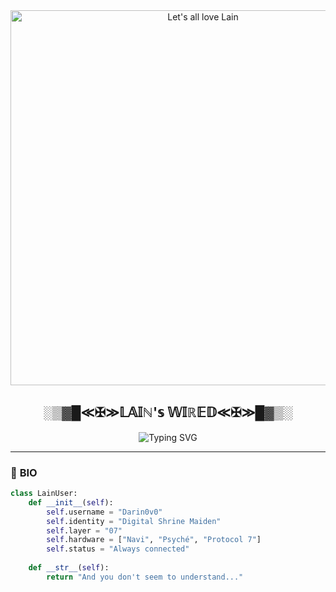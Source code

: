 <div align="center">
  <img src="https://i.imgur.com/Jx3mJ5E.gif" width="600" alt="Let's all love Lain">
  
  <!-- Glitch text -->
  <h2> 
    ░▒▓█≪✠≫𝕃𝔸𝕀ℕ'𝕤 𝕎𝕀ℝ𝔼𝔻≪✠≫█▓▒░
  </h2>
  
  ![Typing SVG](https://readme-typing-svg.demolab.com?font=Roboto+Mono&weight=600&pause=1000&color=7F16EE&width=435&lines=CONNECTING+TO+THE+WIRED...;PROTOCOL+7+ACTIVATED;YOU+DON'T+SEEM+TO+UNDERSTAND)
</div>

---

### 💾 **BIO**  
```python
class LainUser:
    def __init__(self):
        self.username = "Darin0v0"
        self.identity = "Digital Shrine Maiden"
        self.layer = "07"
        self.hardware = ["Navi", "Psyché", "Protocol 7"]
        self.status = "Always connected"
    
    def __str__(self):
        return "And you don't seem to understand..."
